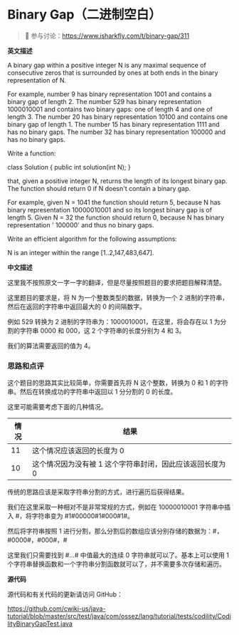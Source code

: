 # Binary Gap（二进制空白）

> 🔔 参与讨论：https://www.isharkfly.com/t/binary-gap/311


**英文描述**

A binary gap within a positive integer N is any maximal sequence of consecutive zeros that is surrounded by ones at both
ends in the binary representation of N.

For example, number 9 has binary representation 1001 and contains a binary gap of length 2. The number 529 has binary
representation 1000010001 and contains two binary gaps: one of length 4 and one of length 3. The number 20 has binary
representation 10100 and contains one binary gap of length 1. The number 15 has binary representation 1111 and has no
binary gaps. The number 32 has binary representation 100000 and has no binary gaps.

Write a function:

class Solution { public int solution(int N); }

that, given a positive integer N, returns the length of its longest binary gap. The function should return 0 if N
doesn't contain a binary gap.

For example, given N = 1041 the function should return 5, because N has binary representation 10000010001 and so its
longest binary gap is of length 5. Given N = 32 the function should return 0, because N has binary representation '
100000' and thus no binary gaps.

Write an efficient algorithm for the following assumptions:

N is an integer within the range [1..2,147,483,647].

**中文描述**

这里我不按照原文一字一字的翻译，但是尽量按照题目的要求把题目解释清楚。

这里题目的要求是，将 N 为一个整数类型的数据，转换为一个 2 进制的字符串，然后在返回的字符串中返回最大的 0 的间隔数字。

例如 529 转换为 2 进制的字符串为：1000010001，在这里，将会存在以 1 为分割的字符串 0000 和 000，这 2 个字符串的长度分别为 4 和
3。

我们的算法需要返回的值为 4。

### 思路和点评

这个题目的思路其实比较简单，你需要首先将 N 这个整数，转换为 0 和 1 的字符串。然后在转换成功的字符串中返回以 1 分分割的 0
的长度。

这里可能需要考虑下面的几种情况。

| 情况 | 结果                              |
|----|---------------------------------|
| 11 | 这个情况应该返回的长度为 0                  |
| 10 | 这个情况因为没有被 1 这个字符串封闭，因此应该返回长度为 0 |

传统的思路应该是采取字符串分割的方式，进行遍历后获得结果。

我们在这里采取一种相对不是非常常规的方式，例如在 10000010001 字符串中插入 #，将字符串变为 #1#00000#1#000#1#。

然后将字符串按照 1 进行分割，那么分割后的数组应该分别存储的数据为：#，#0000#，#000#，#

这里我们只需要找到 #...# 中值最大的连续 0 字符串就可以了。基本上可以使用 1 个字符串替换函数和一个字符串分割函数就可以了，并不需要多次存储和遍历。

**源代码**

源代码和有关代码的更新请访问 GitHub：

https://github.com/cwiki-us/java-tutorial/blob/master/src/test/java/com/ossez/lang/tutorial/tests/codility/CodilityBinaryGapTest.java
